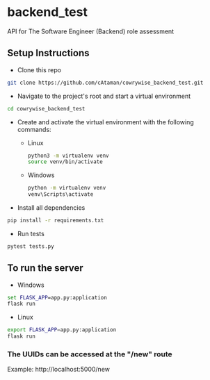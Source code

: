 # backend_test
API for The Software Engineer (Backend) role assessment


## Setup Instructions

- Clone this repo
```bash
git clone https://github.com/cAtaman/cowrywise_backend_test.git
```

- Navigate to the project's root and start a virtual environment 
```bash
cd cowrywise_backend_test
```

- Create and activate the virtual environment with the following commands:

  - Linux 
    ```bash
    python3 -m virtualenv venv
    source venv/bin/activate
    ```

  - Windows
    ```cmd
    python -m virtualenv venv
    venv\Scripts\activate
    ```


- Install all dependencies
```bash
pip install -r requirements.txt
```

- Run tests
```bash
pytest tests.py
```

## To run the server 
- Windows
```cmd
set FLASK_APP=app.py:application
flask run
```

- Linux
```bash
export FLASK_APP=app.py:application
flask run
```

### The UUIDs can be accessed at the "/new" route

Example: http://localhost:5000/new
